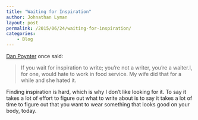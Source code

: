 ```yaml
---
title: "Waiting for Inspiration"
author: Johnathan Lyman
layout: post
permalink: /2015/06/24/waiting-for-inspiration/
categories:
    - Blog
---
```


[Dan Poynter](http://www.parapublishing.com/sites/para/about/danpoynter.cfm) once said:

> If you wait for inspiration to write; you’re not a writer, you’re a waiter.I, for one, would hate to work in food service. My wife did that for a while and she hated it.

Finding inspiration is hard, which is why I don’t like looking for it. To say it takes a lot of effort to figure out what to write about is to say it takes a lot of time to figure out that you want to wear something that looks good on your body, today.

